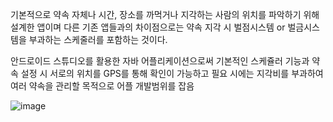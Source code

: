 기본적으로 약속 자체나 시간, 장소를 까먹거나 지각하는 사람의 위치를 파악하기 위해 설계한 앱이며 다른 기존 앱들과의 차이점으로는 약속 지각 시 벌점시스템 or 벌금시스템을 부과하는 스케줄러를 포함하는 것이다.

안드로이드 스튜디오를 활용한 자바 어플리케이션으로써 기본적인 스케쥴러 기능과 약속 설정 시 서로의 위치를 GPS를 통해 확인이 가능하고 필요 시에는 지각비를 부과하여 여러 약속을 관리할 목적으로 어플 개발범위를 잡음

![image](https://github.com/onihcsari/promise_application/assets/127281241/9c6b68d0-b1b8-4cd3-a1b2-32d478a36994)

